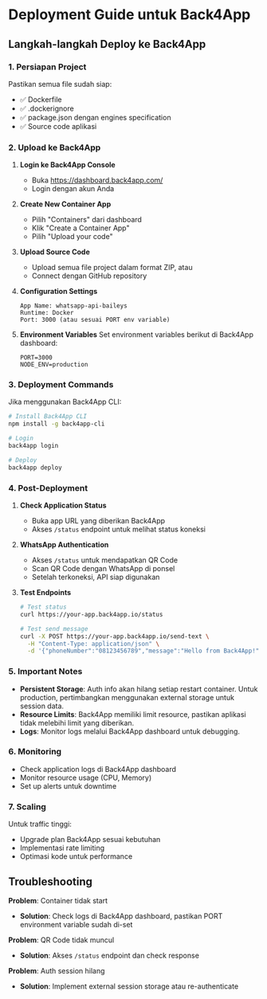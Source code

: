 # Deployment Guide untuk Back4App

## Langkah-langkah Deploy ke Back4App

### 1. Persiapan Project
Pastikan semua file sudah siap:
- ✅ Dockerfile
- ✅ .dockerignore
- ✅ package.json dengan engines specification
- ✅ Source code aplikasi

### 2. Upload ke Back4App

1. **Login ke Back4App Console**
   - Buka https://dashboard.back4app.com/
   - Login dengan akun Anda

2. **Create New Container App**
   - Pilih "Containers" dari dashboard
   - Klik "Create a Container App"
   - Pilih "Upload your code"

3. **Upload Source Code**
   - Upload semua file project dalam format ZIP, atau
   - Connect dengan GitHub repository

4. **Configuration Settings**
   ```
   App Name: whatsapp-api-baileys
   Runtime: Docker
   Port: 3000 (atau sesuai PORT env variable)
   ```

5. **Environment Variables**
   Set environment variables berikut di Back4App dashboard:
   ```
   PORT=3000
   NODE_ENV=production
   ```

### 3. Deployment Commands

Jika menggunakan Back4App CLI:

```bash
# Install Back4App CLI
npm install -g back4app-cli

# Login
back4app login

# Deploy
back4app deploy
```

### 4. Post-Deployment

1. **Check Application Status**
   - Buka app URL yang diberikan Back4App
   - Akses `/status` endpoint untuk melihat status koneksi

2. **WhatsApp Authentication**
   - Akses `/status` untuk mendapatkan QR Code
   - Scan QR Code dengan WhatsApp di ponsel
   - Setelah terkoneksi, API siap digunakan

3. **Test Endpoints**
   ```bash
   # Test status
   curl https://your-app.back4app.io/status

   # Test send message
   curl -X POST https://your-app.back4app.io/send-text \
     -H "Content-Type: application/json" \
     -d '{"phoneNumber":"08123456789","message":"Hello from Back4App!"}'
   ```

### 5. Important Notes

- **Persistent Storage**: Auth info akan hilang setiap restart container. Untuk production, pertimbangkan menggunakan external storage untuk session data.
- **Resource Limits**: Back4App memiliki limit resource, pastikan aplikasi tidak melebihi limit yang diberikan.
- **Logs**: Monitor logs melalui Back4App dashboard untuk debugging.

### 6. Monitoring

- Check application logs di Back4App dashboard
- Monitor resource usage (CPU, Memory)
- Set up alerts untuk downtime

### 7. Scaling

Untuk traffic tinggi:
- Upgrade plan Back4App sesuai kebutuhan
- Implementasi rate limiting
- Optimasi kode untuk performance

## Troubleshooting

**Problem**: Container tidak start
- **Solution**: Check logs di Back4App dashboard, pastikan PORT environment variable sudah di-set

**Problem**: QR Code tidak muncul
- **Solution**: Akses `/status` endpoint dan check response

**Problem**: Auth session hilang
- **Solution**: Implement external session storage atau re-authenticate
